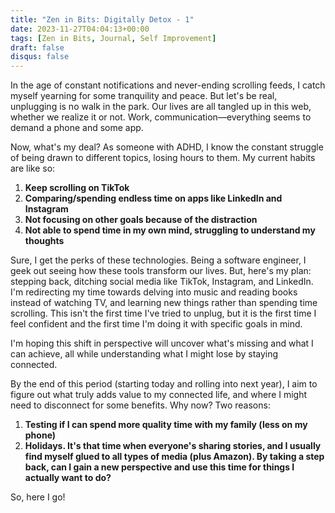 ```yaml
---
title: "Zen in Bits: Digitally Detox - 1"
date: 2023-11-27T04:04:13+00:00
tags: [Zen in Bits, Journal, Self Improvement]
draft: false
disqus: false
---
```

In the age of constant notifications and never-ending scrolling feeds, I catch myself yearning for some tranquility and peace. But let's be real, unplugging is no walk in the park. Our lives are all tangled up in this web, whether we realize it or not. Work, communication—everything seems to demand a phone and some app.

Now, what's my deal? As someone with ADHD, I know the constant struggle of being drawn to different topics, losing hours to them. My current habits are like so:

1. **Keep scrolling on TikTok**
2. **Comparing/spending endless time on apps like LinkedIn and Instagram**
3. **Not focusing on other goals because of the distraction**
4. **Not able to spend time in my own mind, struggling to understand my thoughts**

Sure, I get the perks of these technologies. Being a software engineer, I geek out seeing how these tools transform our lives. But, here's my plan: stepping back, ditching social media like TikTok, Instagram, and LinkedIn. I'm redirecting my time towards delving into music and reading books instead of watching TV, and learning new things rather than spending time scrolling. This isn't the first time I've tried to unplug, but it is the first time I feel confident and the first time I'm doing it with specific goals in mind.

I'm hoping this shift in perspective will uncover what's missing and what I can achieve, all while understanding what I might lose by staying connected.

By the end of this period (starting today and rolling into next year), I aim to figure out what truly adds value to my connected life, and where I might need to disconnect for some benefits. Why now? Two reasons:

1. **Testing if I can spend more quality time with my family (less on my phone)**
2. **Holidays. It's that time when everyone's sharing stories, and I usually find myself glued to all types of media (plus Amazon). By taking a step back, can I gain a new perspective and use this time for things I actually want to do?**

So, here I go!

